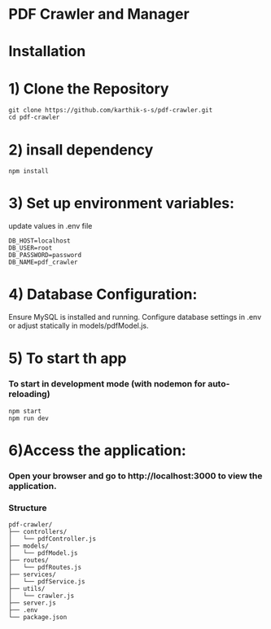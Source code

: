 # PDF Crawler and Manager

# Installation 

# 1) Clone the Repository
``` 
git clone https://github.com/karthik-s-s/pdf-crawler.git
cd pdf-crawler
```
# 2) insall dependency
``` npm install ```
# 3) Set up environment variables:
update values in .env file
``` 
DB_HOST=localhost
DB_USER=root
DB_PASSWORD=password
DB_NAME=pdf_crawler 
```

# 4) Database Configuration:
Ensure MySQL is installed and running.
Configure database settings in .env or adjust statically in models/pdfModel.js.

# 5) To start th app
### To start in development mode (with nodemon for auto-reloading)
``` 
npm start
npm run dev 
```

# 6)Access the application:
### Open your browser and go to http://localhost:3000 to view the application.
### Structure
```
pdf-crawler/
├── controllers/
│   └── pdfController.js
├── models/
│   └── pdfModel.js
├── routes/
│   └── pdfRoutes.js
├── services/
│   └── pdfService.js
├── utils/
│   └── crawler.js
├── server.js
├── .env
└── package.json
```